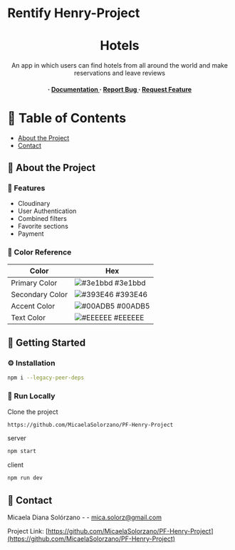 # Rentify Henry-Project
<div align='center'>

<h1>Hotels</h1>
<p>An app in which users can find hotels from all around the world and make reservations and leave reviews </p>

<h4> <span> · </span> <a href="https://github.com/MicaelaSolorzano/PF-Henry-Project/blob/master/README.md"> Documentation </a> <span> · </span> <a href="https://github.com/MicaelaSolorzano/PF-Henry-Project/issues"> Report Bug </a> <span> · </span> <a href="https://github.com/MicaelaSolorzano/PF-Henry-Project/issues"> Request Feature </a> </h4>


</div>

# :notebook_with_decorative_cover: Table of Contents

- [About the Project](#star2-about-the-project)
- [Contact](#handshake-contact)


## :star2: About the Project

### :dart: Features
- Cloudinary
- User Authentication
- Combined filters
- Favorite sections
- Payment


### :art: Color Reference
| Color | Hex |
| --------------- | ---------------------------------------------------------------- |
| Primary Color | ![#3e1bbd](https://via.placeholder.com/10/3e1bbd?text=+) #3e1bbd |
| Secondary Color | ![#393E46](https://via.placeholder.com/10/393E46?text=+) #393E46 |
| Accent Color | ![#00ADB5](https://via.placeholder.com/10/00ADB5?text=+) #00ADB5 |
| Text Color | ![#EEEEEE](https://via.placeholder.com/10/EEEEEE?text=+) #EEEEEE |

## :toolbox: Getting Started

### :gear: Installation


```bash
npm i --legacy-peer-deps
```


### :running: Run Locally

Clone the project

```bash
https://github.com/MicaelaSolorzano/PF-Henry-Project
```
server
```bash
npm start
```
client
```bash
npm run dev
```


## :handshake: Contact

Micaela Diana Solórzano - - mica.solorz@gmail.com

Project Link: [https://github.com/MicaelaSolorzano/PF-Henry-Project](https://github.com/MicaelaSolorzano/PF-Henry-Project)
